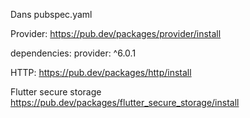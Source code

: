 Dans pubspec.yaml

Provider:
https://pub.dev/packages/provider/install

dependencies:
  provider: ^6.0.1

HTTP:
https://pub.dev/packages/http/install

Flutter secure storage
https://pub.dev/packages/flutter_secure_storage/install
